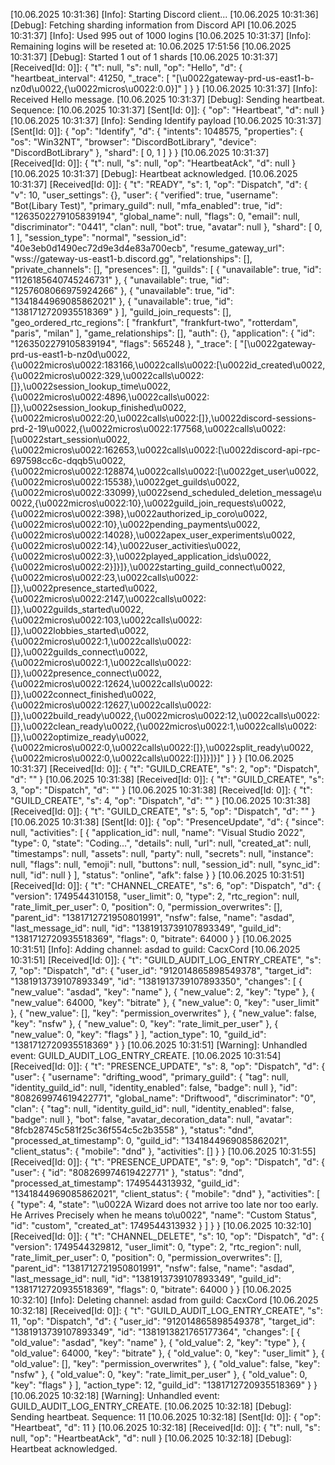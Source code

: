 [10.06.2025 10:31:36] [Info]: Starting Discord client...
[10.06.2025 10:31:36] [Debug]: Fetching sharding information from Discord API
[10.06.2025 10:31:37] [Info]: Used 995 out of 1000 logins
[10.06.2025 10:31:37] [Info]: Remaining logins will be reseted at: 10.06.2025 17:51:56
[10.06.2025 10:31:37] [Debug]: Started 1 out of 1 shards
[10.06.2025 10:31:37] [Received[Id: 0]]: {
  "t": null,
  "s": null,
  "op": "Hello",
  "d": {
    "heartbeat_interval": 41250,
    "_trace": [
      "[\u0022gateway-prd-us-east1-b-nz0d\u0022,{\u0022micros\u0022:0.0}]"
    ]
  }
}
[10.06.2025 10:31:37] [Info]: Received Hello message.
[10.06.2025 10:31:37] [Debug]: Sending heartbeat. Sequence: 
[10.06.2025 10:31:37] [Sent[Id: 0]]: {
  "op": "Heartbeat",
  "d": null
}
[10.06.2025 10:31:37] [Info]: Sending Identify payload
[10.06.2025 10:31:37] [Sent[Id: 0]]: {
  "op": "Identify",
  "d": {
    "intents": 1048575,
    "properties": {
      "os": "Win32NT",
      "browser": "DiscordBotLibrary",
      "device": "DiscordBotLibrary"
    },
    "shard": [
      0,
      1
    ]
  }
}
[10.06.2025 10:31:37] [Received[Id: 0]]: {
  "t": null,
  "s": null,
  "op": "HeartbeatAck",
  "d": null
}
[10.06.2025 10:31:37] [Debug]: Heartbeat acknowledged.
[10.06.2025 10:31:37] [Received[Id: 0]]: {
  "t": "READY",
  "s": 1,
  "op": "Dispatch",
  "d": {
    "v": 10,
    "user_settings": {},
    "user": {
      "verified": true,
      "username": "Bot(Libary Test)",
      "primary_guild": null,
      "mfa_enabled": true,
      "id": "1263502279105839194",
      "global_name": null,
      "flags": 0,
      "email": null,
      "discriminator": "0441",
      "clan": null,
      "bot": true,
      "avatar": null
    },
    "shard": [
      0,
      1
    ],
    "session_type": "normal",
    "session_id": "40e3eb0d1490ec72d9e3d4e83a700ecb",
    "resume_gateway_url": "wss://gateway-us-east1-b.discord.gg",
    "relationships": [],
    "private_channels": [],
    "presences": [],
    "guilds": [
      {
        "unavailable": true,
        "id": "1126185640745246731"
      },
      {
        "unavailable": true,
        "id": "1257608066975924266"
      },
      {
        "unavailable": true,
        "id": "1341844969085862021"
      },
      {
        "unavailable": true,
        "id": "1381712720935518369"
      }
    ],
    "guild_join_requests": [],
    "geo_ordered_rtc_regions": [
      "frankfurt",
      "frankfurt-two",
      "rotterdam",
      "paris",
      "milan"
    ],
    "game_relationships": [],
    "auth": {},
    "application": {
      "id": "1263502279105839194",
      "flags": 565248
    },
    "_trace": [
      "[\u0022gateway-prd-us-east1-b-nz0d\u0022,{\u0022micros\u0022:183166,\u0022calls\u0022:[\u0022id_created\u0022,{\u0022micros\u0022:329,\u0022calls\u0022:[]},\u0022session_lookup_time\u0022,{\u0022micros\u0022:4896,\u0022calls\u0022:[]},\u0022session_lookup_finished\u0022,{\u0022micros\u0022:20,\u0022calls\u0022:[]},\u0022discord-sessions-prd-2-19\u0022,{\u0022micros\u0022:177568,\u0022calls\u0022:[\u0022start_session\u0022,{\u0022micros\u0022:162653,\u0022calls\u0022:[\u0022discord-api-rpc-697598cc6c-dqqb5\u0022,{\u0022micros\u0022:128874,\u0022calls\u0022:[\u0022get_user\u0022,{\u0022micros\u0022:15538},\u0022get_guilds\u0022,{\u0022micros\u0022:33099},\u0022send_scheduled_deletion_message\u0022,{\u0022micros\u0022:10},\u0022guild_join_requests\u0022,{\u0022micros\u0022:398},\u0022authorized_ip_coro\u0022,{\u0022micros\u0022:10},\u0022pending_payments\u0022,{\u0022micros\u0022:14028},\u0022apex_user_experiments\u0022,{\u0022micros\u0022:14},\u0022user_activities\u0022,{\u0022micros\u0022:3},\u0022played_application_ids\u0022,{\u0022micros\u0022:2}]}]},\u0022starting_guild_connect\u0022,{\u0022micros\u0022:23,\u0022calls\u0022:[]},\u0022presence_started\u0022,{\u0022micros\u0022:2147,\u0022calls\u0022:[]},\u0022guilds_started\u0022,{\u0022micros\u0022:103,\u0022calls\u0022:[]},\u0022lobbies_started\u0022,{\u0022micros\u0022:1,\u0022calls\u0022:[]},\u0022guilds_connect\u0022,{\u0022micros\u0022:1,\u0022calls\u0022:[]},\u0022presence_connect\u0022,{\u0022micros\u0022:12624,\u0022calls\u0022:[]},\u0022connect_finished\u0022,{\u0022micros\u0022:12627,\u0022calls\u0022:[]},\u0022build_ready\u0022,{\u0022micros\u0022:12,\u0022calls\u0022:[]},\u0022clean_ready\u0022,{\u0022micros\u0022:1,\u0022calls\u0022:[]},\u0022optimize_ready\u0022,{\u0022micros\u0022:0,\u0022calls\u0022:[]},\u0022split_ready\u0022,{\u0022micros\u0022:0,\u0022calls\u0022:[]}]}]}]"
    ]
  }
}
[10.06.2025 10:31:37] [Received[Id: 0]]: {
  "t": "GUILD_CREATE",
  "s": 2,
  "op": "Dispatch",
  "d": ""
}
[10.06.2025 10:31:38] [Received[Id: 0]]: {
  "t": "GUILD_CREATE",
  "s": 3,
  "op": "Dispatch",
  "d": ""
}
[10.06.2025 10:31:38] [Received[Id: 0]]: {
  "t": "GUILD_CREATE",
  "s": 4,
  "op": "Dispatch",
  "d": ""
}
[10.06.2025 10:31:38] [Received[Id: 0]]: {
  "t": "GUILD_CREATE",
  "s": 5,
  "op": "Dispatch",
  "d": ""
}
[10.06.2025 10:31:38] [Sent[Id: 0]]: {
  "op": "PresenceUpdate",
  "d": {
    "since": null,
    "activities": [
      {
        "application_id": null,
        "name": "Visual Studio 2022",
        "type": 0,
        "state": "Coding...",
        "details": null,
        "url": null,
        "created_at": null,
        "timestamps": null,
        "assets": null,
        "party": null,
        "secrets": null,
        "instance": null,
        "flags": null,
        "emoji": null,
        "buttons": null,
        "session_id": null,
        "sync_id": null,
        "id": null
      }
    ],
    "status": "online",
    "afk": false
  }
}
[10.06.2025 10:31:51] [Received[Id: 0]]: {
  "t": "CHANNEL_CREATE",
  "s": 6,
  "op": "Dispatch",
  "d": {
    "version": 1749544310158,
    "user_limit": 0,
    "type": 2,
    "rtc_region": null,
    "rate_limit_per_user": 0,
    "position": 0,
    "permission_overwrites": [],
    "parent_id": "1381712721950801991",
    "nsfw": false,
    "name": "asdad",
    "last_message_id": null,
    "id": "1381913739107893349",
    "guild_id": "1381712720935518369",
    "flags": 0,
    "bitrate": 64000
  }
}
[10.06.2025 10:31:51] [Info]: Adding channel: asdad to guild: CacxCord
[10.06.2025 10:31:51] [Received[Id: 0]]: {
  "t": "GUILD_AUDIT_LOG_ENTRY_CREATE",
  "s": 7,
  "op": "Dispatch",
  "d": {
    "user_id": "912014865898549378",
    "target_id": "1381913739107893349",
    "id": "1381913739107893350",
    "changes": [
      {
        "new_value": "asdad",
        "key": "name"
      },
      {
        "new_value": 2,
        "key": "type"
      },
      {
        "new_value": 64000,
        "key": "bitrate"
      },
      {
        "new_value": 0,
        "key": "user_limit"
      },
      {
        "new_value": [],
        "key": "permission_overwrites"
      },
      {
        "new_value": false,
        "key": "nsfw"
      },
      {
        "new_value": 0,
        "key": "rate_limit_per_user"
      },
      {
        "new_value": 0,
        "key": "flags"
      }
    ],
    "action_type": 10,
    "guild_id": "1381712720935518369"
  }
}
[10.06.2025 10:31:51] [Warning]: Unhandled event: GUILD_AUDIT_LOG_ENTRY_CREATE.
[10.06.2025 10:31:54] [Received[Id: 0]]: {
  "t": "PRESENCE_UPDATE",
  "s": 8,
  "op": "Dispatch",
  "d": {
    "user": {
      "username": "drifting_wood",
      "primary_guild": {
        "tag": null,
        "identity_guild_id": null,
        "identity_enabled": false,
        "badge": null
      },
      "id": "808269974619422771",
      "global_name": "Driftwood",
      "discriminator": "0",
      "clan": {
        "tag": null,
        "identity_guild_id": null,
        "identity_enabled": false,
        "badge": null
      },
      "bot": false,
      "avatar_decoration_data": null,
      "avatar": "8fcb28745c581f25c36f554c5c2b3558"
    },
    "status": "dnd",
    "processed_at_timestamp": 0,
    "guild_id": "1341844969085862021",
    "client_status": {
      "mobile": "dnd"
    },
    "activities": []
  }
}
[10.06.2025 10:31:55] [Received[Id: 0]]: {
  "t": "PRESENCE_UPDATE",
  "s": 9,
  "op": "Dispatch",
  "d": {
    "user": {
      "id": "808269974619422771"
    },
    "status": "dnd",
    "processed_at_timestamp": 1749544313932,
    "guild_id": "1341844969085862021",
    "client_status": {
      "mobile": "dnd"
    },
    "activities": [
      {
        "type": 4,
        "state": "\u0022A Wizard does not arrive too late nor too early. He Arrives Precisely when he means to\u0022",
        "name": "Custom Status",
        "id": "custom",
        "created_at": 1749544313932
      }
    ]
  }
}
[10.06.2025 10:32:10] [Received[Id: 0]]: {
  "t": "CHANNEL_DELETE",
  "s": 10,
  "op": "Dispatch",
  "d": {
    "version": 1749544329812,
    "user_limit": 0,
    "type": 2,
    "rtc_region": null,
    "rate_limit_per_user": 0,
    "position": 0,
    "permission_overwrites": [],
    "parent_id": "1381712721950801991",
    "nsfw": false,
    "name": "asdad",
    "last_message_id": null,
    "id": "1381913739107893349",
    "guild_id": "1381712720935518369",
    "flags": 0,
    "bitrate": 64000
  }
}
[10.06.2025 10:32:10] [Info]: Deleting channel: asdad from guild: CacxCord
[10.06.2025 10:32:18] [Received[Id: 0]]: {
  "t": "GUILD_AUDIT_LOG_ENTRY_CREATE",
  "s": 11,
  "op": "Dispatch",
  "d": {
    "user_id": "912014865898549378",
    "target_id": "1381913739107893349",
    "id": "1381913821765177364",
    "changes": [
      {
        "old_value": "asdad",
        "key": "name"
      },
      {
        "old_value": 2,
        "key": "type"
      },
      {
        "old_value": 64000,
        "key": "bitrate"
      },
      {
        "old_value": 0,
        "key": "user_limit"
      },
      {
        "old_value": [],
        "key": "permission_overwrites"
      },
      {
        "old_value": false,
        "key": "nsfw"
      },
      {
        "old_value": 0,
        "key": "rate_limit_per_user"
      },
      {
        "old_value": 0,
        "key": "flags"
      }
    ],
    "action_type": 12,
    "guild_id": "1381712720935518369"
  }
}
[10.06.2025 10:32:18] [Warning]: Unhandled event: GUILD_AUDIT_LOG_ENTRY_CREATE.
[10.06.2025 10:32:18] [Debug]: Sending heartbeat. Sequence: 11
[10.06.2025 10:32:18] [Sent[Id: 0]]: {
  "op": "Heartbeat",
  "d": 11
}
[10.06.2025 10:32:18] [Received[Id: 0]]: {
  "t": null,
  "s": null,
  "op": "HeartbeatAck",
  "d": null
}
[10.06.2025 10:32:18] [Debug]: Heartbeat acknowledged.

